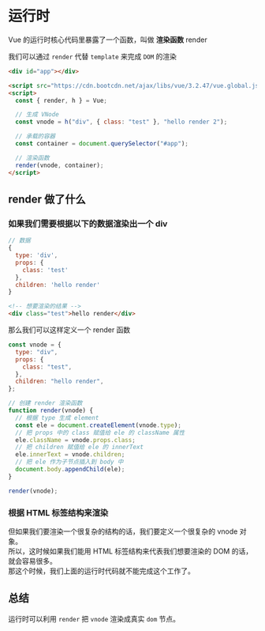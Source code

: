 # 运行时

Vue 的运行时核心代码里暴露了一个函数，叫做 **渲染函数** render

我们可以通过 `render` 代替 `template` 来完成 `DOM` 的渲染

```html
<div id="app"></div>

<script src="https://cdn.bootcdn.net/ajax/libs/vue/3.2.47/vue.global.js"></script>
<script>
  const { render, h } = Vue;

  // 生成 VNode
  const vnode = h("div", { class: "test" }, "hello render 2");

  // 承载的容器
  const container = document.querySelector("#app");

  // 渲染函数
  render(vnode, container);
</script>
```

## render 做了什么

### 如果我们需要根据以下的数据渲染出一个 div

```js
// 数据
{
  type: 'div',
  props: {
    class: 'test'
  },
  children: 'hello render'
}
```

```html
<!-- 想要渲染的结果 -->
<div class="test">hello render</div>
```

那么我们可以这样定义一个 render 函数

```js
const vnode = {
  type: "div",
  props: {
    class: "test",
  },
  children: "hello render",
};

// 创建 render 渲染函数
function render(vnode) {
  // 根据 type 生成 element
  const ele = document.createElement(vnode.type);
  // 把 props 中的 class 赋值给 ele 的 className 属性
  ele.className = vnode.props.class;
  // 把 children 赋值给 ele 的 innerText
  ele.innerText = vnode.children;
  // 把 ele 作为子节点插入到 body 中
  document.body.appendChild(ele);
}

render(vnode);
```

### 根据 HTML 标签结构来渲染

但如果我们要渲染一个很复杂的结构的话，我们要定义一个很复杂的 vnode 对象。<br>
所以，这时候如果我们能用 HTML 标签结构来代表我们想要渲染的 DOM 的话，就会容易很多。<br>
那这个时候，我们上面的运行时代码就不能完成这个工作了。

## 总结

运行时可以利用 `render` 把 `vnode` 渲染成真实 `dom` 节点。
